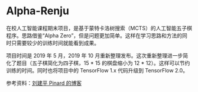 # Alpha-Renju
在校人工智能课程期末项目，是基于蒙特卡洛树搜索（MCTS）的人工智能五子棋程序。思路借鉴“Alpha Zero”，但是问题更加简单。这样在学习思路和方法的同时只需要较少的训练时间就能看到成果。

项目时间是 2019 年 5 月，2019 年 10 月重新整理发布。这次重新整理进一步简化了题目（五子棋简化为四子棋，15 * 15 的棋盘缩小为 12 * 12）。这样可以节约训练的时间。同时也将项目中的 TensorFlow 1.x 代码升级到 TensorFlow 2.0。

参考资料：[刘建平 Pinard 的博客](https://www.cnblogs.com/pinard/p/10609228.html)
